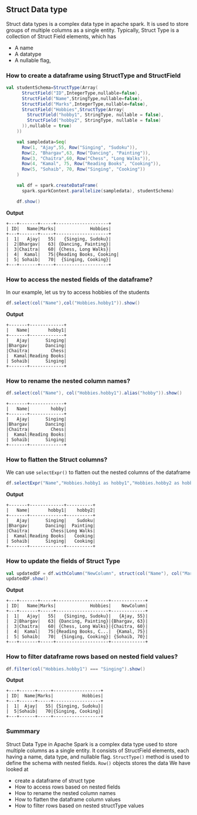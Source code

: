 ## Struct Data type

Struct data types is a complex data type in apache spark. It is used to store groups of multiple columns as a single entity.
Typically, Struct Type is a collection of Struct Field elements, which has 
- A name
- A datatype
- A nullable flag,

### How to create a dataframe using StructType and StructField
```scala
val studentSchema=StructType(Array(
      StructField("ID",IntegerType,nullable=false),
      StructField("Name",StringType,nullable=false),
      StructField("Marks",IntegerType,nullable=false),
      StructField("Hobbies",StructType(Array(
        StructField("hobby1", StringType, nullable = false),
        StructField("hobby2", StringType, nullable = false)
      )),nullable = true)
    ))

    val sampledata=Seq(
      Row(1, "Ajay",55, Row("Singing", "Sudoku")),
      Row(2, "Bhargav",63, Row("Dancing", "Painting")),
      Row(3, "Chaitra",60, Row("Chess", "Long Walks")),
      Row(4, "Kamal", 75, Row("Reading Books", "Cooking")),
      Row(5, "Sohaib", 70, Row("Singing", "Cooking"))
    )

    val df = spark.createDataFrame(
      spark.sparkContext.parallelize(sampledata), studentSchema)

    df.show()
```
**Output**
```text
+---+-------+-----+--------------------+
| ID|   Name|Marks|             Hobbies|
+---+-------+-----+--------------------+
|  1|   Ajay|   55|   {Singing, Sudoku}|
|  2|Bhargav|   63| {Dancing, Painting}|
|  3|Chaitra|   60| {Chess, Long Walks}|
|  4|  Kamal|   75|{Reading Books, Cooking|
|  5| Sohaib|   70|  {Singing, Cooking}|
+---+-------+-----+--------------------+
```

### How to access the nested fields of the dataframe?
In our example, let us try to access hobbies of the students
```scala
df.select(col("Name"),col("Hobbies.hobby1")).show()
```
**Output**
```text
+-------+-------------+
|   Name|       hobby1|
+-------+-------------+
|   Ajay|      Singing|
|Bhargav|      Dancing|
|Chaitra|        Chess|
|  Kamal|Reading Books|
| Sohaib|      Singing|
+-------+-------------+
```
### How to rename the nested column names?
```scala
df.select(col("Name"), col("Hobbies.hobby1").alias("hobby")).show()
```
```text
+-------+-------------+
|   Name|        hobby|
+-------+-------------+
|   Ajay|      Singing|
|Bhargav|      Dancing|
|Chaitra|        Chess|
|  Kamal|Reading Books|
| Sohaib|      Singing|
+-------+-------------+
```

### How to flatten the Struct columns?
We can use `selectExpr()` to flatten out the nested columns of the dataframe
```scala
df.selectExpr("Name","Hobbies.hobby1 as hobby1","Hobbies.hobby2 as hobby2").show()
```
**Output**
```text
+-------+-------------+----------+
|   Name|       hobby1|    hobby2|
+-------+-------------+----------+
|   Ajay|      Singing|    Sudoku|
|Bhargav|      Dancing|  Painting|
|Chaitra|        Chess|Long Walks|
|  Kamal|Reading Books|   Cooking|
| Sohaib|      Singing|   Cooking|
+-------+-------------+----------+
```

### How to update the fields of Struct Type
```scala
val updatedDF = df.withColumn("NewColumn", struct(col("Name"), col("Marks")))
updatedDF.show()
```

**Output**
```text
+---+-------+-----+--------------------+-------------+
| ID|   Name|Marks|             Hobbies|    NewColumn|
+---+-------+-----+--------------------+-------------+
|  1|   Ajay|   55|   {Singing, Sudoku}|   {Ajay, 55}|
|  2|Bhargav|   63| {Dancing, Painting}|{Bhargav, 63}|
|  3|Chaitra|   60| {Chess, Long Walks}|{Chaitra, 60}|
|  4|  Kamal|   75|{Reading Books, C...|  {Kamal, 75}|
|  5| Sohaib|   70|  {Singing, Cooking}| {Sohaib, 70}|
+---+-------+-----+--------------------+-------------+
```

### How to filter dataframe rows based on nested field values?
```scala
df.filter(col("Hobbies.hobby1") === "Singing").show()
```
**Output**
```text
+---+------+-----+------------------+
| ID|  Name|Marks|           Hobbies|
+---+------+-----+------------------+
|  1|  Ajay|   55| {Singing, Sudoku}|
|  5|Sohaib|   70|{Singing, Cooking}|
+---+------+-----+------------------+
```

### Summmary
Struct Data Type in Apache Spark is a complex data type used to store multiple columns as a single entity. 
It consists of StructField elements, each having a name, data type, and nullable flag.
`StructType()` method is used to define the schema with nested fields.
`Row()` objects stores the data
We have looked at 
- create a dataframe of struct type
- How to access rows based on nested fields
- How to rename the nested column names
- How to flatten the dataframe column values
- How to filter rows based on nested structType values

